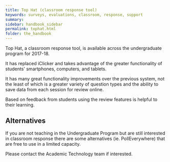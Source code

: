```yaml
---
title: Top Hat (classroom response tool)
keywords: surveys, evaluations, classroom, response, support
summary:
sidebar: handbook_sidebar
permalink: tophat.html
folder: the_handbook
---
```


Top Hat, a classroom response tool, is available across the undergraduate program for 2017-18.

It has replaced iClicker and takes advantage of the greater functionality of students' smartphones, computers, and tablets.

It has many great functionality improvements over the previous system, not the least of which is a greater variety of question types and the ability to save data from each session for review online.

Based on feedback from students using the review features is helpful to their learning.


## Alternatives

If you are not teaching in the Undergraduate Program but are still interested in classroom response there are some alternatives (ie. PollEverywhere) that are free to use in a limited capacity.

Please contact the Academic Technology team if interested.
